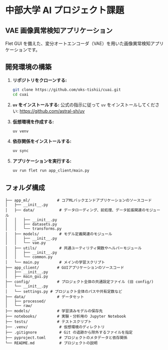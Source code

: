 # 中部大学 AI プロジェクト課題

## VAE 画像異常検知アプリケーション

Flet GUI を備えた、変分オートエンコーダ（VAE）を用いた画像異常検知アプリケーションです。

## 開発環境の構築

1. **リポジトリをクローンする:**

   ```bash
   git clone https://github.com/oks-tishii/cuai.git
   cd cuai
   ```

2. **`uv` をインストールする:**
   公式の指示に従って `uv` をインストールしてください: https://github.com/astral-sh/uv

3. **仮想環境を作成する:**

   ```bash
   uv venv
   ```

4. **依存関係をインストールする:**

   ```bash
   uv sync
   ```

5. **アプリケーションを実行する:**
   ```bash
   uv run flet run app_client/main.py
   ```

## フォルダ構成

```
├── app_ml/            # コアMLバックエンドアプリケーションのソースコード
│   ├── __init__.py
│   ├── data/           # データローディング、前処理、データ拡張関連のモジュール
│   │   ├── __init__.py
│   │   ├── datasets.py
│   │   └── transforms.py
│   ├── models/         # モデル定義関連のモジュール
│   │   ├── __init__.py
│   │   └── vae.py
│   ├── utils/          # 共通ユーティリティ関数やヘルパーモジュール
│   │   ├── __init__.py
│   │   └── common.py
│   └── main.py         # メインの学習スクリプト
├── app_client/        # GUIアプリケーションのソースコード
│   ├── __init__.py
│   ├── main_gui.py
├── config/            # プロジェクト全体の共通設定ファイル (旧 config/)
│   └── __init__.py
│   └── settings.py # プロジェクト全体のパスや共有定数など
├── data/              # データセット
│   ├── processed/
│   └── raw/
├── models/            # 学習済みモデルの保存先
├── notebooks/         # 実験・分析用の Jupyter Notebook
├── tests/             # テストスクリプト
├── .venv/              # 仮想環境のディレクトリ
├── .gitignore          # Git の追跡から除外するファイルを指定
├── pyproject.toml      # プロジェクトのメタデータと依存関係
└── README.md           # プロジェクトの説明
```
